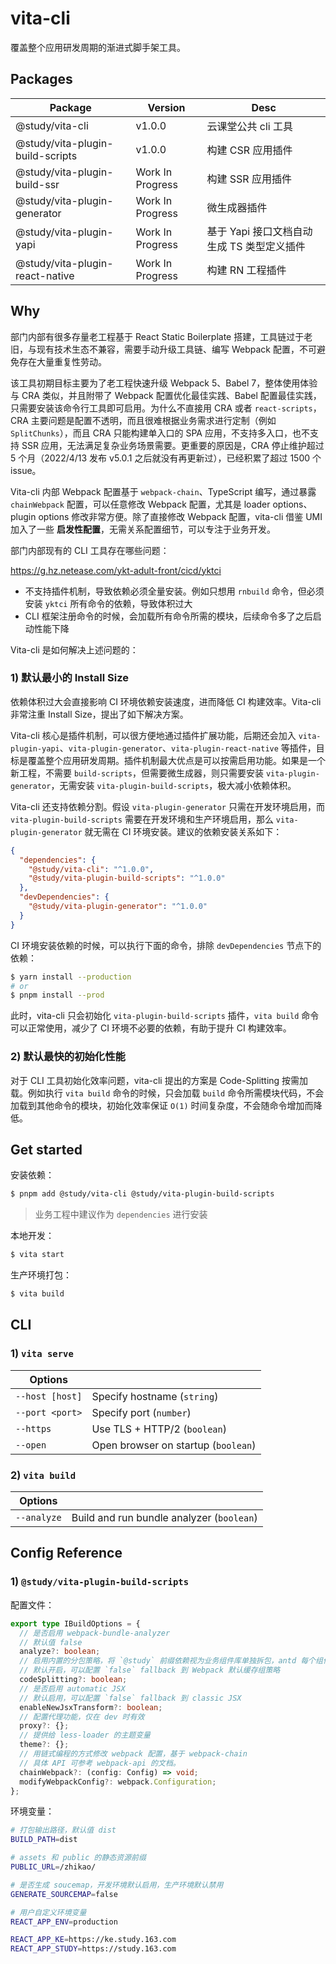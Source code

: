 # vita-cli

覆盖整个应用研发周期的渐进式脚手架工具。

## Packages

| Package                          | Version          | Desc                                       |
| -------------------------------- | ---------------- | ------------------------------------------ |
| @study/vita-cli                  | v1.0.0           | 云课堂公共 cli 工具                        |
| @study/vita-plugin-build-scripts | v1.0.0           | 构建 CSR 应用插件                          |
| @study/vita-plugin-build-ssr     | Work In Progress | 构建 SSR 应用插件                          |
| @study/vita-plugin-generator     | Work In Progress | 微生成器插件                               |
| @study/vita-plugin-yapi          | Work In Progress | 基于 Yapi 接口文档自动生成 TS 类型定义插件 |
| @study/vita-plugin-react-native  | Work In Progress | 构建 RN 工程插件                           |

## Why

部门内部有很多存量老工程基于 React Static Boilerplate 搭建，工具链过于老旧，与现有技术生态不兼容，需要手动升级工具链、编写 Webpack 配置，不可避免存在大量重复性劳动。

该工具初期目标主要为了老工程快速升级 Webpack 5、Babel 7，整体使用体验与 CRA 类似，并且附带了 Webpack 配置优化最佳实践、Babel 配置最佳实践，只需要安装该命令行工具即可启用。为什么不直接用 CRA 或者 `react-scripts`，CRA 主要问题是配置不透明，而且很难根据业务需求进行定制（例如 `SplitChunks`），而且 CRA 只能构建单入口的 SPA 应用，不支持多入口，也不支持 SSR 应用，无法满足复杂业务场景需要。更重要的原因是，CRA 停止维护超过 5 个月（2022/4/13 发布 v5.0.1 之后就没有再更新过），已经积累了超过 1500 个 issue。

Vita-cli 内部 Webpack 配置基于 `webpack-chain`、TypeScript 编写，通过暴露 `chainWebpack` 配置，可以任意修改 Webpack 配置，尤其是 loader options、plugin options 修改非常方便。除了直接修改 Webpack 配置，vita-cli 借鉴 UMI 加入了一些 **启发性配置**，无需关系配置细节，可以专注于业务开发。

部门内部现有的 CLI 工具存在哪些问题：

https://g.hz.netease.com/ykt-adult-front/cicd/yktci

- 不支持插件机制，导致依赖必须全量安装。例如只想用 `rnbuild` 命令，但必须安装 `yktci` 所有命令的依赖，导致体积过大
- CLI 框架注册命令的时候，会加载所有命令所需的模块，后续命令多了之后启动性能下降

Vita-cli 是如何解决上述问题的：

### 1) 默认最小的 Install Size

依赖体积过大会直接影响 CI 环境依赖安装速度，进而降低 CI 构建效率。Vita-cli 非常注重 Install Size，提出了如下解决方案。

Vita-cli 核心是插件机制，可以很方便地通过插件扩展功能，后期还会加入 `vita-plugin-yapi`、`vita-plugin-generator`、`vita-plugin-react-native` 等插件，目标是覆盖整个应用研发周期。插件机制最大优点是可以按需启用功能。如果是一个新工程，不需要 `build-scripts`，但需要微生成器，则只需要安装 `vita-plugin-generator`，无需安装 `vita-plugin-build-scripts`，极大减小依赖体积。

Vita-cli 还支持依赖分割。假设 `vita-plugin-generator` 只需在开发环境启用，而 `vita-plugin-build-scripts` 需要在开发环境和生产环境启用，那么 `vita-plugin-generator` 就无需在 CI 环境安装。建议的依赖安装关系如下：

```json
{
  "dependencies": {
    "@study/vita-cli": "^1.0.0",
    "@study/vita-plugin-build-scripts": "^1.0.0"
  },
  "devDependencies": {
    "@study/vita-plugin-generator": "^1.0.0"
  }
}
```

CI 环境安装依赖的时候，可以执行下面的命令，排除 `devDependencies` 节点下的依赖：

```bash
$ yarn install --production
# or
$ pnpm install --prod
```

此时，vita-cli 只会初始化 `vita-plugin-build-scripts` 插件，`vita build` 命令可以正常使用，减少了 CI 环境不必要的依赖，有助于提升 CI 构建效率。

### 2) 默认最快的初始化性能

对于 CLI 工具初始化效率问题，vita-cli 提出的方案是 Code-Splitting 按需加载。例如执行 `vita build` 命令的时候，只会加载 `build` 命令所需模块代码，不会加载到其他命令的模块，初始化效率保证 `O(1)` 时间复杂度，不会随命令增加而降低。

## Get started

安装依赖：

```bash
$ pnpm add @study/vita-cli @study/vita-plugin-build-scripts
```

> 业务工程中建议作为 `dependencies` 进行安装

本地开发：

```bash
$ vita start
```

生产环境打包：

```bash
$ vita build
```

## CLI

### 1) `vita serve`

| Options         |                                     |
| --------------- | ----------------------------------- |
| `--host [host]` | Specify hostname (`string`)         |
| `--port <port>` | Specify port (`number`)             |
| `--https`       | Use TLS + HTTP/2 (`boolean`)        |
| `--open`        | Open browser on startup (`boolean`) |

### 2) `vita build`

| Options     |                                           |
| ----------- | ----------------------------------------- |
| `--analyze` | Build and run bundle analyzer (`boolean`) |

## Config Reference

### 1) `@study/vita-plugin-build-scripts`

配置文件：

```ts
export type IBuildOptions = {
  // 是否启用 webpack-bundle-analyzer
  // 默认值 false
  analyze?: boolean;
  // 启用内置的分包策略，将 `@study` 前缀依赖视为业务组件库单独拆包，antd 每个组件单独拆包，优化缓存
  // 默认开启，可以配置 `false` fallback 到 Webpack 默认缓存组策略
  codeSplitting?: boolean;
  // 是否启用 automatic JSX
  // 默认启用，可以配置 `false` fallback 到 classic JSX
  enableNewJsxTransform?: boolean;
  // 配置代理功能，仅在 dev 时有效
  proxy?: {};
  // 提供给 less-loader 的主题变量
  theme?: {};
  // 用链式编程的方式修改 webpack 配置，基于 webpack-chain
  // 具体 API 可参考 webpack-api 的文档。
  chainWebpack?: (config: Config) => void;
  modifyWebpackConfig?: webpack.Configuration;
};
```

环境变量：

```bash
# 打包输出路径，默认值 dist
BUILD_PATH=dist

# assets 和 public 的静态资源前缀
PUBLIC_URL=/zhikao/

# 是否生成 soucemap，开发环境默认启用，生产环境默认禁用
GENERATE_SOURCEMAP=false

# 用户自定义环境变量
REACT_APP_ENV=production

REACT_APP_KE=https://ke.study.163.com
REACT_APP_STUDY=https://study.163.com
```

